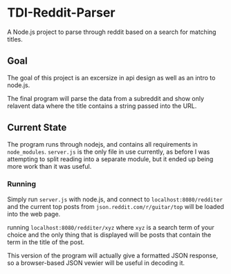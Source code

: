# TDI-Reddit-Parser
A Node.js project to parse through reddit based on a search for matching  
titles.

## Goal
The goal of this project is an excersize in api design as well as an intro to
node.js.

The final program will parse the data from a subreddit and show only relavent
data where the title contains a string passed into the URL.
 
## Current State
The program runs through nodejs, and contains all requirements in 
`node_modules`. `server.js` is the only file in use currently, as before
I was attempting to split reading into a separate module, but it ended up being
more work than it was useful.

### Running
Simply run `server.js` with node.js, and connect to 
`localhost:8080/redditer` and the current top posts from 
`json.reddit.com/r/guitar/top` will be loaded into the web page. 

running `localhost:8080/redditer/xyz` where `xyz` is a search term of your
choice and the only thing that is displayed will be posts that contain the term
in the title of the post.

This version of the program will actually give a formatted JSON response,
so a browser-based JSON vewier will be useful in decoding it.
